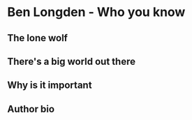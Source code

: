 # Ben Longden - Who you know

## The lone wolf
## There's a big world out there
## Why is it important
## Author bio
